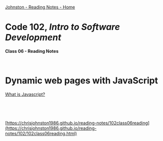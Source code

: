 [Johnston - Reading Notes - Home](https://chrisjohnston1986.github.io/reading-notes/)

# Code 102, _Intro to Software Development_ 
**Class 06 - Reading Notes**

&nbsp;
&nbsp;

# Dynamic web pages with JavaScript
  
[What is Javascript?](https://developer.mozilla.org/en-US/docs/Web/JavaScript)

&nbsp;



&nbsp;
&nbsp;

[https://chrisjohnston1986.github.io/reading-notes/102class06reading](https://chrisjohnston1986.github.io/reading-notes/102/102class06reading.html)
